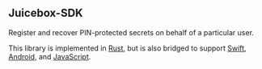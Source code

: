 ## Juicebox-SDK

Register and recover PIN-protected secrets on behalf of a particular user.

This library is implemented in [Rust](rust/README.md), but is also bridged to support [Swift](swift/README.md), [Android](android/README.md), and [JavaScript](javascript/README.md).
